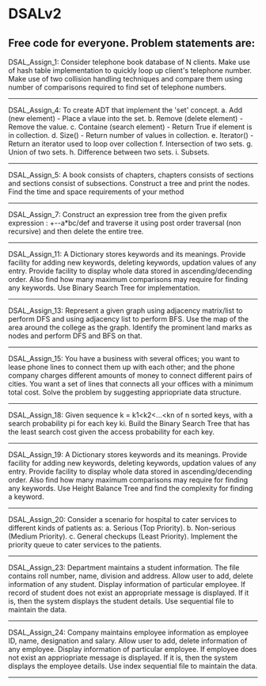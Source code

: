 # DSALv2
Free code for everyone.
Problem statements are:
------------------------------------------------------------------------------------------------------------------------------------------------------------------------------

DSAL_Assign_1: Consider telephone book database of N clients. Make use of hash table implementation to quickly loop up client's telephone number. Make use of two
collision handling techniques and compare them using number of comparisons required to find set of telephone numbers.

------------------------------------------------------------------------------------------------------------------------------------------------------------------------------

DSAL_Assign_4: To create ADT that implement the 'set' concept.
              a. Add (new element) - Place a vlaue into the set.
              b. Remove (delete element) - Remove the value.
              c. Containe (search element) - Return True if element is in collection.
              d. Size() - Return number of values in collection.
              e. Iterator() - Return an iterator used to loop over collection
              f. Intersection of two sets.
              g. Union of two sets.
              h. Difference between two sets.
              i. Subsets.
               
------------------------------------------------------------------------------------------------------------------------------------------------------------------------------

DSAL_Assign_5: A book consists of chapters, chapters consists of sections and sections consist of subsections. Construct a tree and print the nodes. Find the time and
space requirements of your method 
               
------------------------------------------------------------------------------------------------------------------------------------------------------------------------------

DSAL_Assign_7: Construct an expression tree from the given prefix expression : +--a*bc/def and traverse it using post order traversal (non recursive) and then delete
the entire tree.
               
------------------------------------------------------------------------------------------------------------------------------------------------------------------------------

DSAL_Assign_11: A Dictionary stores keywords and its meanings. Provide facility for adding new keywords, deleting keywords, updation values of any entry. Provide
facility to display whole data stored in ascending/decending order. Also find how many maximum comparisons may require for finding any keywords. Use Binary Search Tree
for implementation.
               
------------------------------------------------------------------------------------------------------------------------------------------------------------------------------

DSAL_Assign_13: Represent a given graph using adjacency matrix/list to perform DFS and using adjacency list to perform BFS. Use the map of the area around the college
as the graph. Identify the prominent land marks as nodes and perform DFS and BFS on that.
               
------------------------------------------------------------------------------------------------------------------------------------------------------------------------------

DSAL_Assign_15: You have a business with several offices; you want to lease phone lines to connect them up with each other; and the phone company charges different
amounts of money to connect different pairs of cities. You want a set of lines that connects all your offices with a minimum total cost. Solve the problem by
suggesting appriopriate data structure.
               
------------------------------------------------------------------------------------------------------------------------------------------------------------------------------

DSAL_Assign_18: Given sequence k = k1<k2<...<kn of n sorted keys, with a search probability pi for each key ki. Build the Binary Search Tree that has the least search
cost given the access probability for each key.
               
------------------------------------------------------------------------------------------------------------------------------------------------------------------------------

DSAL_Assign_19: A Dictionary stores keywords and its meanings. Provide facility for adding new keywords, deleting keywords, updation values of any entry. Provide
facility to display whole data stored in ascending/decending order. Also find how many maximum comparisons may require for finding any keywords. Use Height Balance
Tree and find the complexity for finding a keyword.
               
------------------------------------------------------------------------------------------------------------------------------------------------------------------------------

DSAL_Assign_20: Consider a scenario for hospital to cater services to different kinds of patients as:
                a. Serious (Top Priority).
                b. Non-serious (Medium Priority).
                c. General checkups (Least Priority).
Implement the priority queue to cater services to the patients.
               
------------------------------------------------------------------------------------------------------------------------------------------------------------------------------

DSAL_Assign_23: Department maintains a student information. The file contains roll number, name, division and address. Allow user to add, delete information of any
student. Display information of particular employee. If record of student does not exist an appropriate message is displayed. If it is, then the system displays the
student details. Use sequential file to maintain the data.
               
------------------------------------------------------------------------------------------------------------------------------------------------------------------------------

DSAL_Assign_24: Company maintains employee information as employee ID, name, designation and salary. Allow user to add, delete information of any employee. Display
information of particular employee. If employee does not exist an appriopriate message is displayed. If it is, then the system displays the employee details. Use index
sequential file to maintain the data.
               
------------------------------------------------------------------------------------------------------------------------------------------------------------------------------
